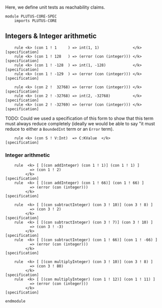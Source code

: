 Here, we define unit tests as reachability claims.

```k
module PLUTUS-CORE-SPEC
    imports PLUTUS-CORE
```

Integers & Integer arithmetic
-----------------------------

```k
    rule <k> (con 1 ! 1     ) => int(1, 1)               </k>                    [specification]
    rule <k> (con 1 ! 128   ) => (error (con (integer))) </k>                    [specification]
    rule <k> (con 1 ! -128  ) => int(1, -128)            </k>                    [specification]
    rule <k> (con 1 ! -129  ) => (error (con (integer))) </k>                    [specification]

    rule <k> (con 2 !  32768) => (error (con (integer))) </k>                    [specification]
    rule <k> (con 2 ! -32768) => int(2, -32768)          </k>                    [specification]
    rule <k> (con 2 ! -32769) => (error (con (integer))) </k>                    [specification]
```

TODO: Could we used a specification of this form to show that this term must always
reduce completely (ideally we would be able to say "it must reduce to either a `BoundedInt` term
or an `Error` term).

```
    rule <k> (con S ! V:Int)  => C:KValue  </k>                                  [specification]
```

### Integer arithmetic

```k
    rule  <k> [ [(con addInteger) (con 1 ! 1)] (con 1 ! 1) ]
           => (con 1 ! 2)
         </k>                                                                    [specification]
    rule  <k> [ [(con addInteger) (con 1 ! 66)] (con 1 ! 66) ]
           => (error (con (integer)))
         </k>                                                                    [specification]

    rule  <k> [ [(con subtractInteger) (con 3 ! 10)] (con 3 ! 8) ]
           => (con 3 ! 2)
         </k>                                                                    [specification]
    rule  <k> [ [(con subtractInteger) (con 3 ! 7)] (con 3 ! 10) ]
           => (con 3 ! -3)
         </k>                                                                    [specification]
    rule  <k> [ [(con subtractInteger) (con 1 ! 66)] (con 1 ! -66) ]
           => (error (con (integer)))
         </k>                                                                    [specification]

    rule  <k> [ [(con multiplyInteger) (con 3 ! 10)] (con 3 ! 8) ]
           => (con 3 ! 80)
         </k>                                                                    [specification]
    rule  <k> [ [(con multiplyInteger) (con 1 ! 12)] (con 1 ! 11) ]
           => (error (con (integer)))
         </k>                                                                    [specification]
```

```k
endmodule
```
